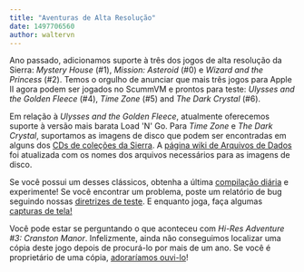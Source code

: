```yaml
---
title: "Aventuras de Alta Resolução"
date: 1497706560
author: waltervn
---
```


Ano passado, adicionamos suporte à três dos jogos de alta resolução da Sierra: *Mystery House* (#1), *Mission: Asteroid* (#0) e *Wizard and the Princess* (#2). Temos o orgulho de anunciar que mais três jogos para Apple II agora podem ser jogados no ScummVM e prontos para teste: *Ulysses and the Golden Fleece* (#4), *Time Zone* (#5) and *The Dark Crystal* (#6).

Em relação à *Ulysses and the Golden Fleece*, atualmente oferecemos suporte à versão mais barata Load 'N' Go. Para *Time Zone* e *The Dark Crystal*, suportamos as imagens de disco que podem ser encontradas em alguns dos [CDs de coleções da Sierra](http://wiki.scummvm.org/index.php/SCI/Game_Collections). A [página wiki de Arquivos de Dados](http://wiki.scummvm.org/index.php/Datafiles) foi atualizada com os nomes dos arquivos necessários para as imagens de disco.

Se você possui um desses clássicos, obtenha a última [compilação diária](/downloads/#daily) e experimente! Se você encontrar um problema, poste um relatório de bug seguindo nossas [diretrizes de teste](http://wiki.scummvm.org/index.php/Release_Testing). E enquanto joga, faça algumas [capturas de tela!](http://wiki.scummvm.org/index.php/Screenshots)

Você pode estar se perguntando o que aconteceu com *Hi-Res Adventure #3: Cranston Manor*. Infelizmente, ainda não conseguimos localizar uma cópia deste jogo depois de procurá-lo por mais de um ano. Se você é proprietário de uma cópia, [adoraríamos ouvi-lo](/contact/)!
